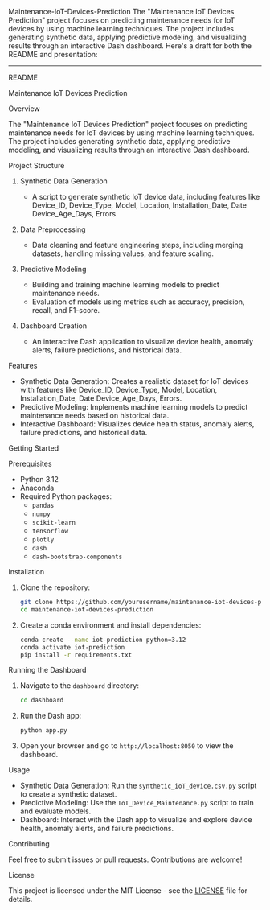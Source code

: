 Maintenance-IoT-Devices-Prediction
The "Maintenance IoT Devices Prediction" project focuses on predicting maintenance needs for IoT devices by using machine learning techniques. The project includes generating synthetic data, applying predictive modeling, and visualizing results through an interactive Dash dashboard.
Here's a draft for both the README and presentation:

---

README

Maintenance IoT Devices Prediction

Overview

The "Maintenance IoT Devices Prediction" project focuses on predicting maintenance needs for IoT devices by using machine learning techniques. The project includes generating synthetic data, applying predictive modeling, and visualizing results through an interactive Dash dashboard.

Project Structure

1. Synthetic Data Generation
   - A script to generate synthetic IoT device data, including features like Device_ID, Device_Type, Model, Location, Installation_Date, Date Device_Age_Days, Errors.

2. Data Preprocessing
   - Data cleaning and feature engineering steps, including merging datasets, handling missing values, and feature scaling.

3. Predictive Modeling
   - Building and training machine learning models to predict maintenance needs. 
   - Evaluation of models using metrics such as accuracy, precision, recall, and F1-score.

4. Dashboard Creation
   - An interactive Dash application to visualize device health, anomaly alerts, failure predictions, and historical data.

Features

- Synthetic Data Generation: Creates a realistic dataset for IoT devices with features like Device_ID, Device_Type, Model, Location, Installation_Date, Date Device_Age_Days, Errors.
- Predictive Modeling: Implements machine learning models to predict maintenance needs based on historical data.
- Interactive Dashboard: Visualizes device health status, anomaly alerts, failure predictions, and historical data.

Getting Started

Prerequisites

- Python 3.12
- Anaconda
- Required Python packages:
  - `pandas`
  - `numpy`
  - `scikit-learn`
  - `tensorflow`
  - `plotly`
  - `dash`
  - `dash-bootstrap-components`

Installation

1. Clone the repository:

   ```bash
   git clone https://github.com/yourusername/maintenance-iot-devices-prediction.git
   cd maintenance-iot-devices-prediction
   ```

2. Create a conda environment and install dependencies:

   ```bash
   conda create --name iot-prediction python=3.12
   conda activate iot-prediction
   pip install -r requirements.txt
   ```

Running the Dashboard

1. Navigate to the `dashboard` directory:

   ```bash
   cd dashboard
   ```

2. Run the Dash app:

   ```bash
   python app.py
   ```

3. Open your browser and go to `http://localhost:8050` to view the dashboard.

Usage

- Synthetic Data Generation: Run the `synthetic_ioT_device.csv.py` script to create a synthetic dataset.
- Predictive Modeling: Use the `IoT_Device_Maintenance.py` script to train and evaluate models.
- Dashboard: Interact with the Dash app to visualize and explore device health, anomaly alerts, and failure predictions.

Contributing

Feel free to submit issues or pull requests. Contributions are welcome!

License

This project is licensed under the MIT License - see the [LICENSE](LICENSE) file for details.

